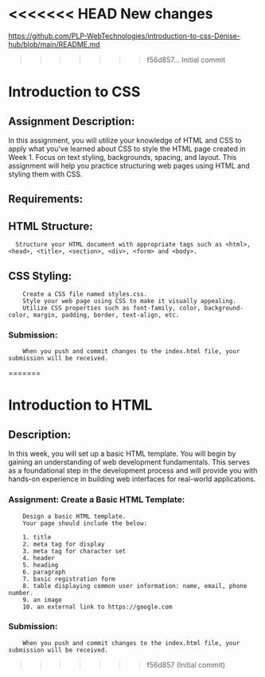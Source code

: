 <<<<<<< HEAD
New changes
=======
https://github.com/PLP-WebTechnologies/introduction-to-css-Denise-hub/blob/main/README.md
>>>>>>> f56d857... Initial commit

# Introduction to CSS

## Assignment Description:
In this assignment, you will utilize your knowledge of HTML and CSS to apply what you've learned about CSS to style the HTML page created in Week 1.
Focus on text styling, backgrounds, spacing, and layout. This assignment will help you practice structuring web pages using HTML and styling them with CSS.

## Requirements:

## HTML Structure:
      Structure your HTML document with appropriate tags such as <html>, <head>, <title>, <section>, <div>, <form> and <body>.

## CSS Styling:
        Create a CSS file named styles.css.
        Style your web page using CSS to make it visually appealing.
        Utilize CSS properties such as font-family, color, background-color, margin, padding, border, text-align, etc.

### Submission:
        When you push and commit changes to the index.html file, your submission will be received.
=======
# Introduction to HTML

## Description:
In this week, you will set up a basic HTML template. You will begin by gaining an understanding of web development fundamentals. 
This serves as a foundational step in the development process and will provide you with hands-on experience in building web interfaces for real-world applications.

### Assignment: Create a Basic HTML Template:
        Design a basic HTML template.
        Your page should include the below:

        1. title
        2. meta tag for display
        3. meta tag for character set
        4. header
        5. heading
        6. paragraph
        7. basic registration form
        8. table displaying common user information: name, email, phone number.
        9. an image
        10. an external link to https://google.com
        

### Submission:
        When you push and commit changes to the index.html file, your submission will be received.

>>>>>>> f56d857 (Initial commit)
